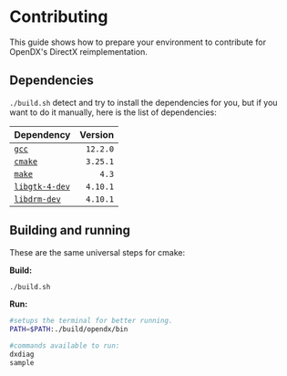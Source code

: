 # Contributing
This guide shows how to prepare your environment to contribute for OpenDX's DirectX reimplementation.

## Dependencies
`./build.sh` detect and try to install the dependencies for you, but if you want to do it manually, here is the list of dependencies:

| Dependency | Version |
|:-|-:|
|[`gcc`](https://packages.ubuntu.com/lunar/gcc)|`12.2.0`|
|[`cmake`](https://packages.ubuntu.com/lunar/cmake)|`3.25.1`|
|[`make`](https://packages.ubuntu.com/lunar/make)|`4.3`|
|[`libgtk-4-dev`](https://packages.ubuntu.com/lunar/libgtk-4-dev)|`4.10.1`|
|[`libdrm-dev`](https://packages.ubuntu.com/lunar/libdrm-dev)|`4.10.1`|

## Building and running
These are the same universal steps for cmake:

**Build:**
```sh
./build.sh
```

**Run:**
```sh
#setups the terminal for better running.
PATH=$PATH:./build/opendx/bin

#commands available to run:
dxdiag
sample
```
